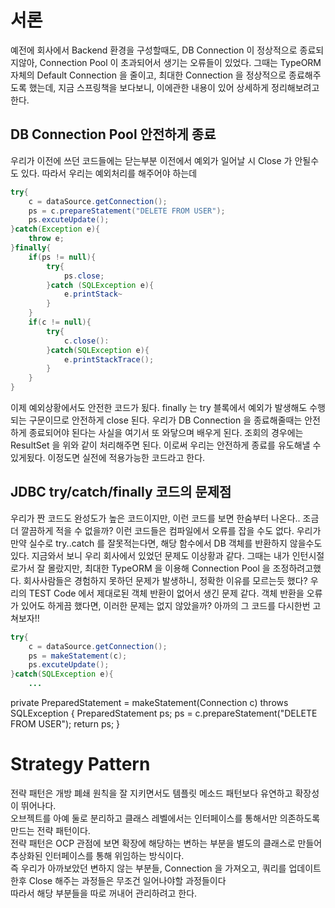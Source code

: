 # 서론

예전에 회사에서 Backend 환경을 구성할때도, DB Connection 이 정상적으로 종료되지않아, Connection Pool 이 초과되어서
생기는 오류들이 있었다. 그때는 TypeORM 자체의 Default Connection 을 줄이고, 최대한 Connection 을 정상적으로 종료해주도록 했는데,
지금 스프링책을 보다보니, 이에관한 내용이 있어 상세하게 정리해보려고 한다.

## DB Connection Pool 안전하게 종료

우리가 이전에 쓰던 코드들에는 닫는부분 이전에서 예외가 일어날 시 Close 가 안될수도 있다.
따라서 우리는 예외처리를 해주어야 하는데

```java
try{
	c = dataSource.getConnection();
	ps = c.prepareStatement("DELETE FROM USER");
	ps.excuteUpdate();
}catch(Exception e){
	throw e;
}finally{
	if(ps != null){
		try{
			ps.close;
		}catch (SQLException e){
			e.printStack~
		}
	}
	if(c != null){
		try{
			c.close():
		}catch(SQLException e){
			e.printStackTrace();
		}
	}
}
```

이제 예외상황에서도 안전한 코드가 됬다. finally 는 try 블록에서 예외가 발생해도 수행되는 구문이므로 안전하게 close 된다.
우리가 DB Connection 을 종료해줄때는 안전하게 종료되어야 된다는 사실을 여기서 또 와닿으며 배우게 된다.
조회의 경우에는 ResultSet 을 위와 같이 처리해주면 된다. 이로써 우리는 안전하게 종료를 유도해낼 수 있게됬다. 이정도면 실전에 적용가능한 코드라고 한다.

## JDBC try/catch/finally 코드의 문제점

우리가 짠 코드도 완성도가 높은 코드이지만, 이런 코드를 보면 한숨부터 나온다..
조금 더 깔끔하게 적을 수 없을까? 이런 코드들은 컴파일에서 오류를 잡을 수도 없다.
우리가 만약 실수로 try..catch 를 잘못적는다면, 해당 함수에서 DB 객체를 반환하지 않을수도 있다.
지금와서 보니 우리 회사에서 있었던 문제도 이상황과 같다. 그때는 내가 인턴시절로가서 잘 몰랐지만, 최대한 TypeORM 을 이용해 Connection Pool 을 조정하려고했다.
회사사람들은 경험하지 못하던 문제가 발생하니, 정확한 이유를 모르는듯 했다?
우리의 TEST Code 에서 제대로된 객체 반환이 없어서 생긴 문제 같다. 객체 반환을 오류가 있어도 하게끔 했다면, 이러한 문제는 없지 않았을까?
아까의 그 코드를 다시한번 고쳐보자!!

```java
try{
	c = dataSource.getConnection();
	ps = makeStatement(c);
	ps.excuteUpdate();
}catch(SQLException e){
	...
```

private PreparedStatement = makeStatement(Connection c) throws SQLException {
	PreparedStatement ps;
	ps = c.prepareStatement("DELETE FROM USER");
	return ps;
}

# Strategy Pattern

전략 패턴은 개방 폐쇄 원칙을 잘 지키면서도 템플릿 메소드 패턴보다 유연하고 확장성이 뛰어나다. <br>
오브젝트를 아예 둘로 분리하고 클래스 레벨에서는 인터페이스를 통해서만 의존하도록 만드는 전략 패턴이다. <br>
전략 패턴은 OCP 관점에 보면 확장에 해당하는 변하는 부분을 별도의 클래스로 만들어 추상화된 인터페이스를 통해 위임하는 방식이다. <br>
즉 우리가 아까보았던 변하지 않는 부분들, Connection 을 가져오고, 쿼리를 업데이트 한후 Close 해주는 과정들은 무조건 일어나야할 과정들이다 <br>
따라서 해당 부분들을 따로 꺼내어 관리하려고 한다. <br>






